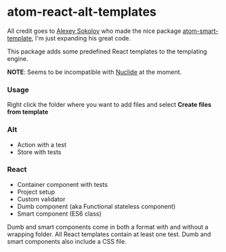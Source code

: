 # atom-react-alt-templates

All credit goes to [Alexey Sokolov](https://github.com/AlexeySokolov) who made the nice package [atom-smart-template](https://github.com/AlexeySokolov/atom-smart-template), I'm just expanding his great code.

This package adds some predefined React templates to the templating engine.

**NOTE**: Seems to be incompatible with [Nuclide](http://nuclide.io/) at the moment.

### Usage
Right click the folder where you want to add files and select **Create files from template**

### Alt
* Action with a test
* Store with tests

### React
* Container component with tests
* Project setup
* Custom validator
* Dumb component (aka Functional stateless component)
* Smart component (ES6 class)

Dumb and smart components come in both a format with and without a wrapping folder. All React templates contain at least one test. Dumb and smart components also include a CSS file.
